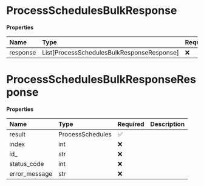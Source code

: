# ProcessSchedulesBulkResponse

**Properties**

| Name     | Type                                       | Required | Description |
| :------- | :----------------------------------------- | :------- | :---------- |
| response | List[ProcessSchedulesBulkResponseResponse] | ❌       |             |

# ProcessSchedulesBulkResponseResponse

**Properties**

| Name          | Type             | Required | Description |
| :------------ | :--------------- | :------- | :---------- |
| result        | ProcessSchedules | ✅       |             |
| index         | int              | ❌       |             |
| id\_          | str              | ❌       |             |
| status_code   | int              | ❌       |             |
| error_message | str              | ❌       |             |

